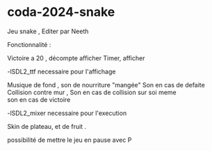 # coda-2024-snake


Jeu snake , Editer par Neeth

Fonctionnalité : 

Victoire a 20 , décompte afficher
Timer, afficher 

-lSDL2_ttf necessaire pour l'affichage 

Musique de fond , son de nourriture "mangée" 
Son en cas de defaite Collision contre mur , 
Son en cas de collision sur soi meme  
son en cas de victoire

-lSDL2_mixer necessaire pour l'execution

Skin de plateau, et de fruit .

possibilité de mettre le jeu en pause avec P


